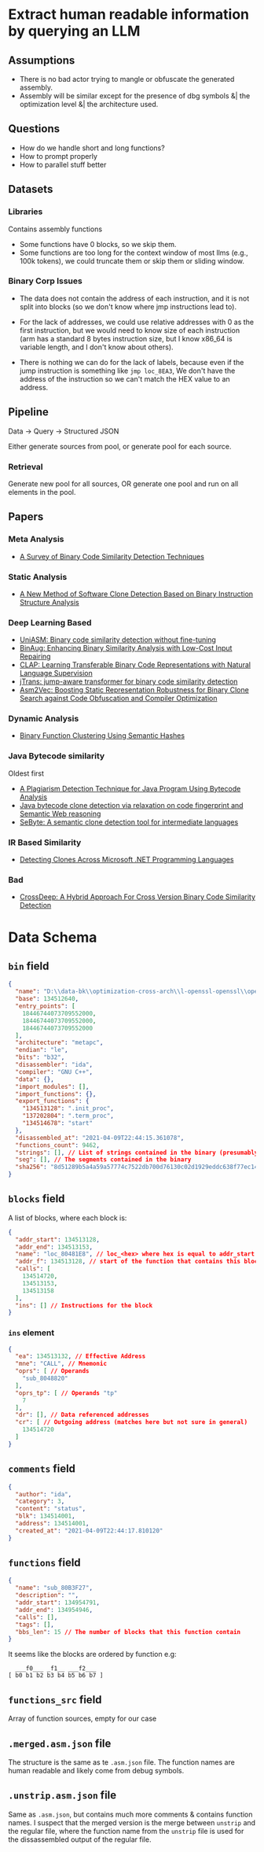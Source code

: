 # Extract human readable information by querying an LLM

## Assumptions

- There is no bad actor trying to mangle or obfuscate the generated assembly.
- Assembly will be similar except for the presence of dbg symbols &| the optimization level &| the architecture used.


## Questions

- How do we handle short and long functions?
- How to prompt properly
- How to parallel stuff better

## Datasets
### Libraries

Contains  assembly functions

- Some functions have 0 blocks, so we skip them.
- Some functions are too long for the context window of most llms (e.g., 100k tokens), we could truncate them or skip them or sliding window.

### Binary Corp Issues

- The data does not contain the address of each instruction, and it is not split into blocks (so we don't know where jmp instructions lead to).

- For the lack of addresses, we could use relative addresses with 0 as the first instruction, but we would need to know size of each instruction
    (arm has a standard 8 bytes instruction size, but I know x86_64 is variable length, and I don't know about others).
- There is nothing we can do for the lack of labels, because even if the jump instruction is something like `jmp loc_8EA3`,
    We don't have the address of the instruction so we can't match the HEX value to an address.

## Pipeline

Data -> Query -> Structured JSON

Either generate sources from pool, or generate pool for each source.

### Retrieval

Generate new pool for all sources, OR generate one pool and run on all elements in the pool.


## Papers

### Meta Analysis

- [A Survey of Binary Code Similarity Detection Techniques](https://www.mdpi.com/2079-9292/13/9/1715)

### Static Analysis

- [A New Method of Software Clone Detection Based on Binary Instruction Structure Analysis](https://ieeexplore.ieee.org/document/6478318)

### Deep Learning Based

- [UniASM: Binary code similarity detection without fine-tuning](https://arxiv.org/abs/2211.01144)
- [BinAug: Enhancing Binary Similarity Analysis with Low-Cost Input Repairing](https://dl.acm.org/doi/pdf/10.1145/3597503.3623328)
- [CLAP: Learning Transferable Binary Code Representations with Natural Language Supervision](https://dl.acm.org/doi/pdf/10.1145/3650212.3652145)
- [jTrans: jump-aware transformer for binary code similarity detection](https://dl.acm.org/doi/pdf/10.1145/3533767.3534367)
- [Asm2Vec: Boosting Static Representation Robustness for Binary Clone Search against Code Obfuscation and Compiler Optimization](https://ieeexplore.ieee.org/document/8835340)

### Dynamic Analysis

- [Binary Function Clustering Using Semantic Hashes](https://ieeexplore.ieee.org/document/6406693)

### Java Bytecode similarity

Oldest first

- [A Plagiarism Detection Technique for Java Program Using Bytecode Analysis](https://ieeexplore.ieee.org/document/4682179)
- [Java bytecode clone detection via relaxation on code fingerprint and Semantic Web reasoning](https://ieeexplore.ieee.org/document/6227864)
- [SeByte: A semantic clone detection tool for intermediate languages](https://ieeexplore.ieee.org/document/6240495)

### IR Based Similarity

- [Detecting Clones Across Microsoft .NET Programming Languages](https://ieeexplore.ieee.org/document/6385136)

### Bad 

- [CrossDeep: A Hybrid Approach For Cross Version Binary Code Similarity Detection](https://ieeexplore.ieee.org/stamp/stamp.jsp?tp=&arnumber=10892660)

# Data Schema

## `bin` field
```json
{
  "name": "D:\\data-bk\\optimization-cross-arch\\l-openssl-openssl\\openssl-gcc32-g-O0.bin.tmp\\openssl-gcc32-g-O0.bin",
  "base": 134512640,
  "entry_points": [
    18446744073709552000,
    18446744073709552000,
    18446744073709552000
  ],
  "architecture": "metapc",
  "endian": "le",
  "bits": "b32",
  "disassembler": "ida",
  "compiler": "GNU C++",
  "data": {},
  "import_modules": [],
  "import_functions": {},
  "export_functions": {
    "134513128": ".init_proc",
    "137202804": ".term_proc",
    "134514678": "start"
  },
  "disassembled_at": "2021-04-09T22:44:15.361078",
  "functions_count": 9462,
  "strings": [], // List of strings contained in the binary (presumably obtained by running `strings` on the binary)
  "seg": [], // The segments contained in the binary
  "sha256": "8d51289b5a4a59a57774c7522db700d76130c02d1929eddc638f77ec14f56dd0"
}
```

## `blocks` field
A list of blocks, where each block is:
```json
{
  "addr_start": 134513128,
  "addr_end": 134513153,
  "name": "loc_80481E8", // loc_<hex> where hex is equal to addr_start
  "addr_f": 134513128, // start of the function that contains this block
  "calls": [
    134514720,
    134513153,
    134513158
  ],
  "ins": [] // Instructions for the block
}
```

### `ins` element

```json
{
  "ea": 134513132, // Effective Address
  "mne": "CALL", // Mnemonic
  "oprs": [ // Operands
    "sub_8048820"
  ],
  "oprs_tp": [ // Operands "tp"
    7
  ],
  "dr": [], // Data referenced addresses
  "cr": [ // Outgoing address (matches here but not sure in general)
    134514720
  ]
}
```

## `comments` field

```json
{
  "author": "ida",
  "category": 3,
  "content": "status",
  "blk": 134514001,
  "address": 134514001,
  "created_at": "2021-04-09T22:44:17.810120"
}
```

## `functions` field

```json
{
  "name": "sub_80B3F27",
  "description": "",
  "addr_start": 134954791,
  "addr_end": 134954946,
  "calls": [],
  "tags": [],
  "bbs_len": 15 // The number of blocks that this function contain
}
```

It seems like the blocks are ordered by function e.g:
```
  ___f0___ _f1__ ___f2___
[ b0 b1 b2 b3 b4 b5 b6 b7 ]
```

## `functions_src` field

Array of function sources, empty for our case

## `.merged.asm.json` file

The structure is the same as te `.asm.json` file. The function names are
human readable and likely come from debug symbols.

## `.unstrip.asm.json` file

Same as `.asm.json`, but contains much more comments & contains function names.
I suspect that the merged version is the merge between `unstrip` and the regular file, where
the function name from the `unstrip` file is used for the dissassembled output of the regular
file.

